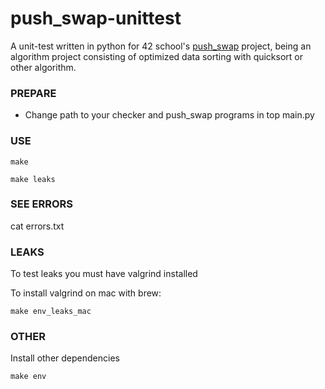 # push_swap-unittest

A unit-test written in python for 42 school's [push_swap](https://github.com/artainmo/push_swap) project, being an algorithm project consisting of optimized data sorting with quicksort or other algorithm.

### PREPARE

* Change path to your checker and push_swap programs in top main.py

### USE
```
make
```

```
make leaks
```

### SEE ERRORS
cat errors.txt

### LEAKS
To test leaks you must have valgrind installed

To install valgrind on mac with brew:
```
make env_leaks_mac
```
### OTHER
Install other dependencies
```
make env
```


